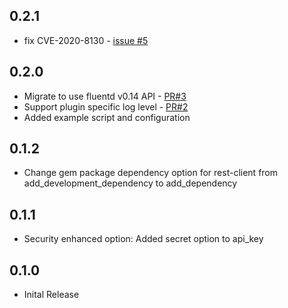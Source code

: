 ## 0.2.1
* fix CVE-2020-8130 - [issue #5](https://github.com/yokawasa/fluent-plugin-azuresearch/issues/5)

## 0.2.0

* Migrate to use fluentd v0.14 API - [PR#3](https://github.com/yokawasa/fluent-plugin-azuresearch/pull/3)
* Support plugin specific log level - [PR#2](https://github.com/yokawasa/fluent-plugin-azuresearch/pull/2)
* Added example script and configuration

## 0.1.2

* Change gem package dependency option for rest-client from add_development_dependency to add_dependency

## 0.1.1

* Security enhanced option: Added secret option to api_key

## 0.1.0

* Inital Release
